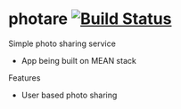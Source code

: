 # photare [![Build Status](https://travis-ci.org/FipBlip/photare.svg?branch=master)](https://travis-ci.org/FipBlip/photare)
Simple photo sharing service

- App being built on MEAN stack

Features
- User based photo sharing
